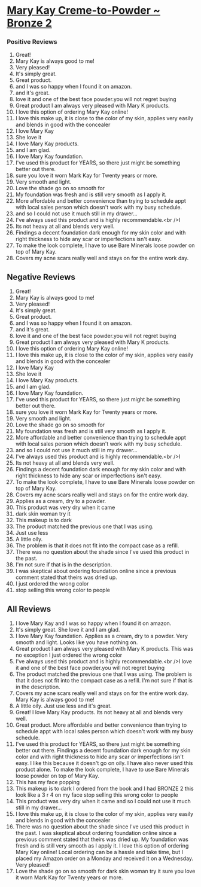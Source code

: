 # [Mary Kay Creme-to-Powder ~ Bronze 2](https://products.checkmycream.com/products/Mary-Kay-Creme-to-Powder-~-Bronze-2.html)

### Positive Reviews

<ol>
      <li>Great!</li>
      <li>Mary Kay is always good to me!</li>
      <li>Very pleased!</li>
      <li>It&#x27;s simply great.</li>
      <li>Great product.</li>
      <li>and I was so happy when I found it on amazon.</li>
      <li>and it&#x27;s great.</li>
      <li>love it and one of the best face powder.you will not regret buying</li>
      <li>Great product I am always very pleased with Mary K products.</li>
      <li>I love this option of ordering Mary Kay online!</li>
      <li>I love this make up, it is close to the color of my skin, applies very easily and blends in good with the concealer</li>
      <li>I love Mary Kay</li>
      <li>She love it</li>
      <li>I love Mary Kay products.</li>
      <li>and I am glad.</li>
      <li>I love Mary Kay foundation.</li>
      <li>I&#x27;ve used this product for YEARS, so there just might be something better out there.</li>
      <li>sure you love it worn Mark Kay for Twenty years or more.</li>
      <li>Very smooth and light.</li>
      <li>Love the shade go on so smooth for</li>
      <li>My foundation was fresh and is still very smooth as I apply it.</li>
      <li>More affordable and better convenience than trying to schedule appt with local sales person which doesn&#x27;t work with my busy schedule.</li>
      <li>and so I could not use it much still in my drawer...</li>
      <li>I&#x27;ve always used this product and is highly recommendable.&lt;br /&gt;I</li>
      <li>Its not heavy at all and blends very well.</li>
      <li>Findings a decent foundation dark enough for my skin color and with right thickness to hide any scar or imperfections isn&#x27;t easy.</li>
      <li>To make the look complete, I have to use Bare Minerals loose powder on top of Mary Kay.</li>
      <li>Covers my acne scars really well and stays on for the entire work day.  </li>
</ol>


<h2>Negative Reviews</h2>
<ol>
<li> Great!</li>
<li> Mary Kay is always good to me!</li>
<li> Very pleased!</li>
<li> It&#x27;s simply great.</li>
<li> Great product.</li>
<li> and I was so happy when I found it on amazon.</li>
<li> and it&#x27;s great.</li>
<li> love it and one of the best face powder.you will not regret buying</li>
<li> Great product I am always very pleased with Mary K products.</li>
<li> I love this option of ordering Mary Kay online!</li>
<li> I love this make up, it is close to the color of my skin, applies very easily and blends in good with the concealer</li>
<li> I love Mary Kay</li>
<li> She love it</li>
<li> I love Mary Kay products.</li>
<li> and I am glad.</li>
<li> I love Mary Kay foundation.</li>
<li> I&#x27;ve used this product for YEARS, so there just might be something better out there.</li>
<li> sure you love it worn Mark Kay for Twenty years or more.</li>
<li> Very smooth and light.</li>
<li> Love the shade go on so smooth for</li>
<li> My foundation was fresh and is still very smooth as I apply it.</li>
<li> More affordable and better convenience than trying to schedule appt with local sales person which doesn&#x27;t work with my busy schedule.</li>
<li> and so I could not use it much still in my drawer...</li>
<li> I&#x27;ve always used this product and is highly recommendable.&lt;br /&gt;I</li>
<li> Its not heavy at all and blends very well.</li>
<li> Findings a decent foundation dark enough for my skin color and with right thickness to hide any scar or imperfections isn&#x27;t easy.</li>
<li> To make the look complete, I have to use Bare Minerals loose powder on top of Mary Kay.</li>
<li> Covers my acne scars really well and stays on for the entire work day.  </li>
<li> Applies as a cream, dry to a powder.  </li>
<li> This product was very dry when it came</li>
<li> dark skin woman try it</li>
<li> This makeup is to dark</li>
<li> The product matched the previous one that I was using.</li>
<li> Just use less</li>
<li> A little oily.</li>
<li> The problem is that it does not fit into the compact case as a refill.</li>
<li> There was no question about the shade since I&#x27;ve used this product in the past.</li>
<li> I&#x27;m not sure if that is in the description.</li>
<li> I was skeptical about ordering foundation online since a previous comment stated that theirs was dried up.</li>
<li> I just ordered the wrong color</li>
<li> stop selling this wrong color to people</li>
</ol>

<h2>All Reviews</h2>

<ol>
    <li> I love Mary Kay and I was so happy when I found it on amazon.</li>
    <li> It&#x27;s simply great. She love it and I am glad.</li>
    <li> I love Mary Kay foundation. Applies as a cream, dry to a powder.  Very smooth and light. Looks like you have nothing on.</li>
    <li> Great product I am always very pleased with Mary K products. This was no exception I just ordered the wrong color</li>
    <li> I&#x27;ve always used this product and is highly recommendable.&lt;br /&gt;I love it and one of the best face powder.you will not regret buying</li>
    <li> The product matched the previous one that I was using. The problem is that it does not fit into the compact case as a refill. I&#x27;m not sure if that is in the description.</li>
    <li> Covers my acne scars really well and stays on for the entire work day.  Mary Kay is always good to me!</li>
    <li> A little oily. Just use less and it&#x27;s great.</li>
    <li> Great! I love Mary Kay products. Its not heavy at all and blends very well.</li>
    <li> Great product. More affordable and better convenience than trying to schedule appt with local sales person which doesn&#x27;t work with my busy schedule.</li>
    <li> I&#x27;ve used this product for YEARS, so there just might be something better out there. Findings a decent foundation dark enough for my skin color and with right thickness to hide any scar or imperfections isn&#x27;t easy. I like this because it doesn&#x27;t go on oily. I have also never used this product alone. To make the look complete, I have to use Bare Minerals loose powder on top of Mary Kay.</li>
    <li> This has my face popping</li>
    <li> This makeup is to dark I ordered from the book and I had BRONZE 2 this look like a 3 r 4 on my face stop selling this wrong color to people</li>
    <li> This product was very dry when it came and so I could not use it much still in my drawer...</li>
    <li> I love this make up, it is close to the color of my skin, applies very easily and blends in good with the concealer</li>
    <li> There was no question about the shade since I&#x27;ve used this product in the past. I was skeptical about ordering foundation online since a previous comment stated that theirs was dried up. My foundation was fresh and is still very smooth as I apply it. I love this option of ordering Mary Kay online! Local ordering can be a hassle and take time, but I placed my Amazon order on a Monday and received it on a Wednesday. Very pleased!</li>
    <li> Love the shade go on so smooth for dark skin woman try it sure you love it worn Mark Kay for Twenty years or more.</li>
</ol>




